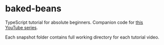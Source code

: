 # baked-beans
TypeScript tutorial for absolute beginners. Companion code for [this YouTube series](https://youtube.com/playlist?list=PLPJ7wgAnn_tK0U3RZ_AtWDCgXRoD0o47V).

Each snapshot folder contains full working directory for each tutorial video.
